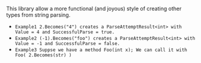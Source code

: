 This library allow a more functional (and joyous) style of creating other types from string parsing.

* `Example1 2.Becomes("4") creates a ParseAttemptResult<int> with Value = 4 and SuccessfulParse = true.`
* `Example2 (-1).Becomes("foo") creates a ParseAttemptResult<int> with Value = -1 and SuccessfulParse = false.`
* `Example3 Suppse we have a method Foo(int x); We can call it with Foo( 2.Becomes(str) )`